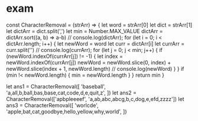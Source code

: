 # exam


const CharacterRemoval = (strArr) => {
	let word = strArr[0]
	let dict = strArr[1]
	let dictArr = dict.split(',')
	let min = Number.MAX_VALUE
	dictArr = dictArr.sort((a, b) => a-b)
	// console.log(dictArr);
	for (let i = 0; i < dictArr.length; i++) {
		let newWord = word
		let curr = dictArr[i]
		let currArr = curr.split('')
		// console.log(currArr);
		for (let j = 0; j < min; j++) {
			if (newWord.indexOf(currArr[j]) != -1) {
				let index = newWord.indexOf(currArr[j])
				newWord =
					newWord.slice(0, index) + newWord.slice(index + 1, newWord.length)
				// console.log(newWord)
			}
		}
		if (min !< newWord.length) {
			min = newWord.length
		}
	}
	return min
}

let ans1 = CharacterRemoval([
	'baseball',
	'a,all,b,ball,bas,base,cat,code,d,e,quit,z',
])
let ans2 = CharacterRemoval(['apbpleeeef', 'a,ab,abc,abcg,b,c,dog,e,efd,zzzz'])
let ans3 = CharacterRemoval([
	'worlcde',
	'apple,bat,cat,goodbye,hello,yellow,why,world',
])